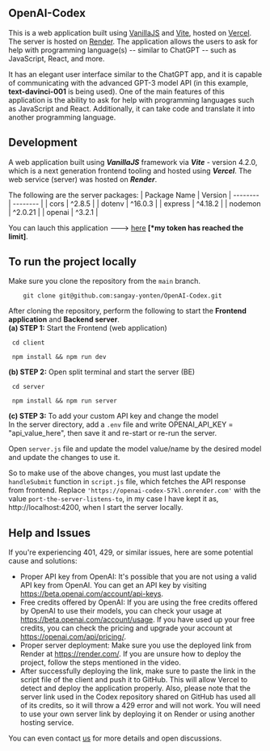 ## OpenAI-Codex
This is a web application built using [VanillaJS](http://vanilla-js.com/) and [Vite](https://vitejs.dev/), hosted on [Vercel](https://vercel.com/). The server is hosted on [Render](https://render.com/). The application allows the users to ask for help with programming language(s) -- similar to ChatGPT -- such as JavaScript, React, and more.

It has an elegant user interface similar to the ChatGPT app, and it is capable of communicating with the advanced GPT-3 model API (in this example, **text-davinci-001** is being used).
One of the main features of this application is the ability to ask for help with programming languages such as JavaScript and React.
Additionally, it can take code and translate it into another programming language.

## Development
A web application built using _**VanillaJS**_ framework via _**Vite**_ - version 4.2.0, which is a next generation frontend tooling and hosted using _**Vercel**_. The web service (server) was hosted on _**Render**_.

The following are the server packages:
| Package Name | Version
| -------- | -------- |
| cors | ^2.8.5 |
| dotenv | ^16.0.3 |
| express | ^4.18.2 |
| nodemon | ^2.0.21 |
| openai | ^3.2.1 |

You can lauch this application ---> <a href="https://open-ai-codex-coral.vercel.app/" target="_blank">here</a> **[*my token has reached the limit]**.

## To run the project locally
Make sure you clone the repository from the `main` branch.
 ```git
     git clone git@github.com:sangay-yonten/OpenAI-Codex.git
 ```

 After cloning the repository, perform the following to start the **Frontend application** and **Backend server**. <br />
 **(a) STEP 1:** Start the Frontend (web application)
 ```git
  cd client
 ```
 ```git
  npm install && npm run dev
 ```
 
 **(b) STEP 2:** Open split terminal and start the server (BE)
 ```git
  cd server
 ```
 ```git
  npm install && npm run server
 ```
 
 **(c) STEP 3:** To add your custom API key and change the model <br />
 In the server directory, add a `.env` file and write OPENAI_API_KEY = "api_value_here", then save it and re-start or re-run the server.
 
 Open `server.js` file and update the model value/name by the desired model and update the changes to use it.
 
 So to make use of the above changes, you must last update the `handleSubmit` function in `script.js` file, which fetches the API response from frontend.
 Replace `'https://openai-codex-57kl.onrender.com'` with the value `port-the-server-listens-to`, in my case I have kept it as,
 http://localhost:4200, when I start the server locally.

## Help and Issues
If you're experiencing 401, 429, or similar issues, here are some potential cause and solutions:
- Proper API key from OpenAI: It's possible that you are not using a valid API key from OpenAI. You can get an API key by visiting https://beta.openai.com/account/api-keys.
- Free credits offered by OpenAI: If you are using the free credits offered by OpenAI to use their models, you can check your usage at https://beta.openai.com/account/usage. If you have used up your free credits, you can check the pricing and upgrade your account at https://openai.com/api/pricing/.
- Proper server deployment: Make sure you use the deployed link from Render at https://render.com/. If you are unsure how to deploy the project, follow the steps mentioned in the video.
- After successfully deploying the link, make sure to paste the link in the script file of the client and push it to GitHub. This will allow Vercel to detect and deploy the application properly. Also, please note that the server link used in the Codex repository shared on GitHub has used all of its credits, so it will throw a 429 error and will not work. You will need to use your own server link by deploying it on Render or using another hosting service.

You can even contact [us](mailto:sangay9yonten@gmail.com) for more details and open discussions.
